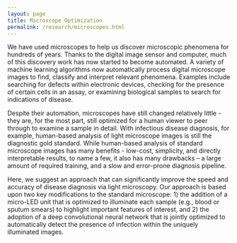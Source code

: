 ```yaml
---
layout: page
title: Microscope Optimization
permalink: /research/microscopes.html
---
```

We have used microscopes to help us discover microscopic phenomena for hundreds of years. Thanks to the digital image sensor and computer, much of this discovery work has now started to become automated. A variety of machine learning algorithms now automatically process digital microscope images to find, classify and interpret relevant phenomena. Examples include searching for defects within electronic devices, checking for the presence of certain cells in an assay, or examining biological samples to search for indications of disease.

Despite their automation, microscopes have still changed relatively little - they are, for the most part, still optimized for a human viewer to peer through to examine a sample in detail. With infectious disease diagnosis, for example, human-based analysis of light microscope images is still the diagnostic gold standard. While human-based analysis of standard microscope images has many benefits - low-cost, simplicity, and directly interpretable results, to name a few, it also has many drawbacks – a large amount of required training, and a slow and error-prone diagnosis pipeline.

Here, we suggest an approach that can significantly improve the speed and accuracy of disease diagnosis via light microscopy. Our approach is based upon two key modifications to the standard microscope: 1) the addition of a micro-LED unit that is optimized to illuminate each sample (e.g., blood or sputum smears) to highlight important features of interest, and 2) the adoption of a deep convolutional neural network that is jointly optimized to automatically detect the presence of infection within the uniquely illuminated images.
